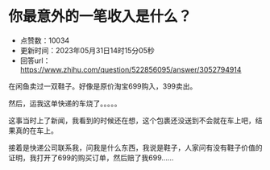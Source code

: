 # 你最意外的一笔收入是什么？
- 点赞数：10034
- 更新时间：2023年05月31日14时15分05秒
- 回答url：https://www.zhihu.com/question/522856095/answer/3052794914
<body>
 <p data-pid="_KaeNFjP">在闲鱼卖过一双鞋子。好像是原价淘宝699购入，399卖出。</p>
 <p data-pid="0HhSDRdx">然后，运我这单快递的车烧了。。。。。</p>
 <p data-pid="cPuxU8DS">这事当时上了新闻，我看到的时候还在想，这个包裹还没送到不会就在车上吧，结果真的在车上。</p>
 <p data-pid="ivSayO9F">接着是快递公司联系我，问我是什么东西，我说是鞋子，人家问有没有鞋子价值的证明，我打开了699的购买订单，然后赔了我699……</p>
</body>